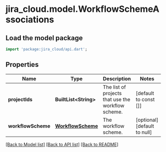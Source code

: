# jira_cloud.model.WorkflowSchemeAssociations

## Load the model package
```dart
import 'package:jira_cloud/api.dart';
```

## Properties
Name | Type | Description | Notes
------------ | ------------- | ------------- | -------------
**projectIds** | **BuiltList&lt;String&gt;** | The list of projects that use the workflow scheme. | [default to const []]
**workflowScheme** | [**WorkflowScheme**](WorkflowScheme.md) | The workflow scheme. | [optional] [default to null]

[[Back to Model list]](../README.md#documentation-for-models) [[Back to API list]](../README.md#documentation-for-api-endpoints) [[Back to README]](../README.md)


